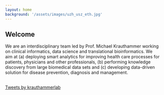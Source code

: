 ```yaml
---
layout: home
background: '/assets/images/uzh_usz_eth.jpg'
---
```


## Welcome
We are an interdisciplinary team led by Prof. Michael Krauthammer working on clinical informatics, data science and translational bioinformatics. We aim at (a) deploying smart analytics for improving health care processes for patients, physicians and other professionals, (b) performing knowledge discovery from large biomedical data sets and (c) developing data-driven solution for disease prevention, diagnosis and management. 

<br>
<a class="twitter-timeline" data-lang="en" data-height="400" data-theme="light" data-link-color="#2B7BB9" href="https://twitter.com/krauthammerlab?ref_src=twsrc%5Etfw">Tweets by krauthammerlab</a> 
<script async src="https://platform.twitter.com/widgets.js" charset="utf-8"></script> 
<br>
